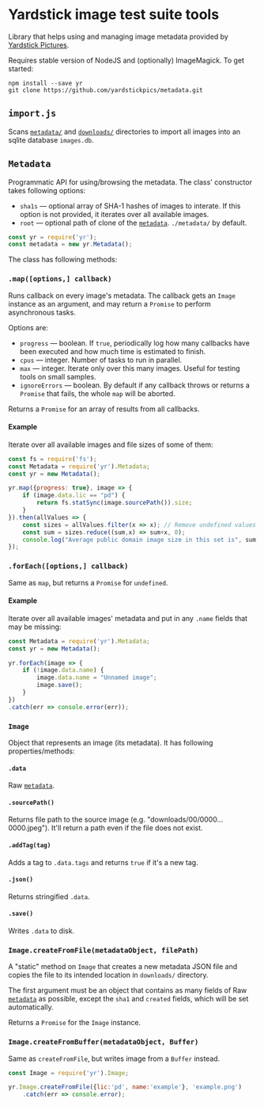 # Yardstick image test suite tools

Library that helps using and managing image metadata provided by [Yardstick Pictures](https://yardstick.pictures/).

Requires stable version of NodeJS and (optionally) ImageMagick. To get started:

    npm install --save yr
    git clone https://github.com/yardstickpics/metadata.git

## `import.js`

Scans [`metadata/`](https://github.com/yardstickpics/metadata#readme) and [`downloads/`](https://yardstick.pictures/#download)
directories to import all images into an sqlite database `images.db`.

## `Metadata`

Programmatic API for using/browsing the metadata. The class' constructor takes following options:

 * `sha1s` — optional array of SHA-1 hashes of images to interate. If this option is not provided, it iterates over all available images.
 * `root` — optional path of clone of the [`metadata`](https://github.com/yardstickpics/metadata). `./metadata/` by default.

```js
const yr = require('yr');
const metadata = new yr.Metadata();
```

The class has following methods:

### `.map([options,] callback)`

Runs callback on every image's metadata. The callback gets an `Image` instance as an argument, and may return a `Promise` to perform asynchronous tasks.

Options are:

 * `progress` — boolean. If `true`, periodically log how many callbacks have been executed and how much time is estimated to finish.
 * `cpus` — integer. Number of tasks to run in parallel.
 * `max` — integer. Iterate only over this many images. Useful for testing tools on small samples.
 * `ignoreErrors` — boolean. By default if any callback throws or returns a `Promise` that fails, the whole `map` will be aborted.

Returns a `Promise` for an array of results from all callbacks.

#### Example

Iterate over all available images and file sizes of some of them:

```js
const fs = require('fs');
const Metadata = require('yr').Metadata;
const yr = new Metadata();

yr.map({progress: true}, image => {
    if (image.data.lic == "pd") {
        return fs.statSync(image.sourcePath()).size;
    }
}).then(allValues => {
    const sizes = allValues.filter(x => x); // Remove undefined values
    const sum = sizes.reduce((sum,x) => sum+x, 0);
    console.log("Average public domain image size in this set is", sum / sizes.length);
});
```

### `.forEach([options,] callback)`

Same as `map`, but returns a `Promise` for `undefined`.

#### Example

Iterate over all available images' metadata and put in any `.name` fields that may be missing:

```js
const Metadata = require('yr').Metadata;
const yr = new Metadata();

yr.forEach(image => {
    if (!image.data.name) {
        image.data.name = "Unnamed image";
        image.save();
    }
})
.catch(err => console.error(err));
```

### `Image`

Object that represents an image (its metadata). It has following properties/methods:

#### `.data`

Raw [`metadata`](https://github.com/yardstickpics/metadata#readme).

#### `.sourcePath()`

Returns file path to the source image (e.g. "downloads/00/0000…0000.jpeg"). It'll return a path even if the file does not exist.

#### `.addTag(tag)`

Adds a tag to `.data.tags` and returns `true` if it's a new tag.

#### `.json()`

Returns stringified `.data`.

#### `.save()`

Writes `.data` to disk.

### `Image.createFromFile(metadataObject, filePath)`

A "static" method on `Image` that creates a new metadata JSON file and copies the file to its intended location in `downloads/` directory.

The first argument must be an object that contains as many fields of Raw [`metadata`](https://github.com/yardstickpics/metadata#readme) as possible, except the `sha1` and `created` fields, which will be set automatically.

Returns a `Promise` for the `Image` instance.

### `Image.createFromBuffer(metadataObject, Buffer)`

Same as `createFromFile`, but writes image from a `Buffer` instead.

```js
const Image = require('yr').Image;

yr.Image.createFromFile({lic:'pd', name:'example'}, 'example.png')
    .catch(err => console.error);
